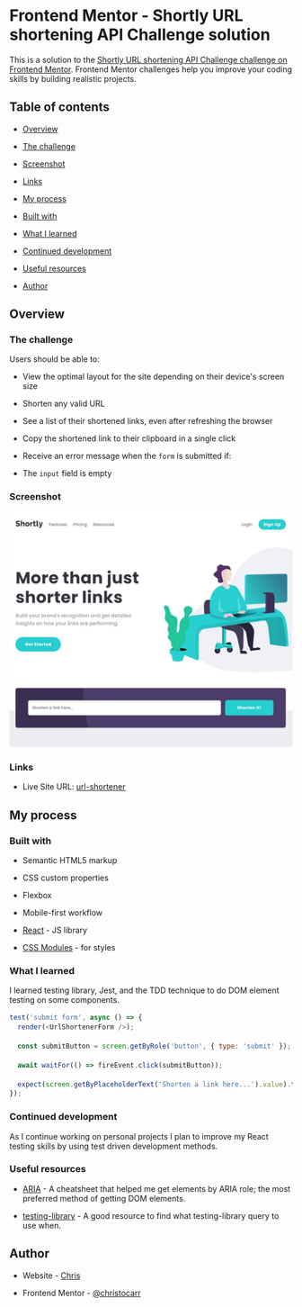 # Frontend Mentor - Shortly URL shortening API Challenge solution

This is a solution to the [Shortly URL shortening API Challenge challenge on Frontend Mentor](https://www.frontendmentor.io/challenges/url-shortening-api-landing-page-2ce3ob-G). Frontend Mentor challenges help you improve your coding skills by building realistic projects.

## Table of contents

- [Overview](#overview)

- [The challenge](#the-challenge)

- [Screenshot](#screenshot)

- [Links](#links)

- [My process](#my-process)

- [Built with](#built-with)

- [What I learned](#what-i-learned)

- [Continued development](#continued-development)

- [Useful resources](#useful-resources)

- [Author](#author)

## Overview

### The challenge

Users should be able to:

- View the optimal layout for the site depending on their device's screen size

- Shorten any valid URL

- See a list of their shortened links, even after refreshing the browser

- Copy the shortened link to their clipboard in a single click

- Receive an error message when the `form` is submitted if:

- The `input` field is empty

### Screenshot

![screenshot of finished challenge](./screenshot.jpg?raw=true)

### Links

- Live Site URL: [url-shortener](https://cc-url-shortener.vercel.app)

## My process

### Built with

- Semantic HTML5 markup

- CSS custom properties

- Flexbox

- Mobile-first workflow

- [React](https://reactjs.org/) - JS library

- [CSS Modules](https://create-react-app.dev/docs/adding-a-css-modules-stylesheet/) - for styles

### What I learned

I learned testing library, Jest, and the TDD technique to do DOM element testing on some components.

```js
test('submit form', async () => {
  render(<UrlShortenerForm />);

  const submitButton = screen.getByRole('button', { type: 'submit' });

  await waitFor(() => fireEvent.click(submitButton));

  expect(screen.getByPlaceholderText('Shorten a link here...').value).toBe('');
});
```

### Continued development

As I continue working on personal projects I plan to improve my React testing skills by using test driven development methods.

### Useful resources

- [ARIA](https://www.digitala11y.com/wai-aria-1-1-cheat-sheet/) - A cheatsheet that helped me get elements by ARIA role; the most preferred method of getting DOM elements.

- [testing-library](https://testing-library.com/docs/dom-testing-library/cheatsheet) - A good resource to find what testing-library query to use when.

## Author

- Website - [Chris](https://www.iamchriscarr.com)

- Frontend Mentor - [@christocarr](https://www.frontendmentor.io/profile/christocarr)
